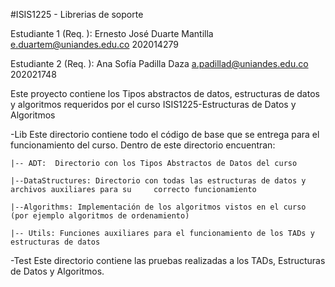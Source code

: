 #ISIS1225 - Librerias de soporte

Estudiante 1 (Req. ): Ernesto José Duarte Mantilla e.duartem@uniandes.edu.co 202014279

Estudiante 2 (Req. ): Ana Sofía Padilla Daza a.padillad@uniandes.edu.co 202021748

Este proyecto contiene los Tipos abstractos de datos, estructuras de datos y algoritmos requeridos por el curso ISIS1225-Estructuras de Datos y Algoritmos

-Lib
Este directorio contiene todo el código de base que se entrega para el funcionamiento del curso.  Dentro de este directorio encuentran:
    
    |-- ADT:  Directorio con los Tipos Abstractos de Datos del curso

    |--DataStructures: Directorio con todas las estructuras de datos y archivos auxiliares para su     correcto funcionamiento

    |--Algorithms: Implementación de los algoritmos vistos en el curso (por ejemplo algoritmos de ordenamiento)

    |-- Utils: Funciones auxiliares para el funcionamiento de los TADs y estructuras de datos

-Test
Este directorio contiene las pruebas realizadas a los TADs, Estructuras de Datos y Algoritmos.

